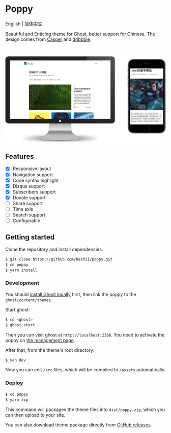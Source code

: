 # Poppy

English | [简体中文](./README.zh-CN.md)

Beautiful and Enticing theme for Ghost, better support for Chinese. The design comes from [Casper](https://github.com/TryGhost/Casper) and [dribbble](https://dribbble.com/).

&nbsp;

![](.github/screenshot.jpg)

## Features

- [x] Responsive layout
- [x] Navigation support
- [x] Code syntax highlight
- [x] Disqus support
- [x] Subscribers support
- [x] Donate support
- [ ] Share support
- [ ] Time axis
- [ ] Search support
- [ ] Configurable

## Getting started

Clone the repository and install dependencies.

```bash
$ git clone https://github.com/hezhii/poppy.git
$ cd poppy
$ yarn install
```

### Development

You should [install Ghost locally](https://docs.ghost.org/v1.0.0/docs/install-local) first, then link the poppy to the `ghost/content/themes`.

Start ghost:

```bash
$ cd <ghost>
$ ghost start
```

Then you can visit ghost at `http://localhost:2368`. You need to activate the poppy on [the management page](http://localhost:2368/ghost/#/settings/design).

After that, from the theme's root directory:

```bash
$ yan dev
```

Now you can edit `/src` files, which will be compiled to `/assets` automatically.

### Deploy

```bash
$ cd poppy
$ yarn zip
```

This command will packages the theme files into `dist/poppy.zip`, which you can then upload to your site.

You can also download theme package directly from [GitHub releases](https://github.com/hezhii/poppy/releases).
